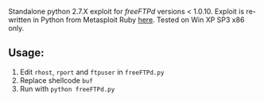 Standalone python 2.7.X exploit for *freeFTPd* versions < 1.0.10. Exploit is re-written in Python from Metasploit Ruby [here](https://www.exploit-db.com/exploits/28681).
Tested on Win XP SP3 x86 only.

## Usage:

1. Edit `rhost`, `rport` and `ftpuser` in `freeFTPd.py`
2. Replace shellcode `buf`
3. Run with `python freeFTPd.py`
